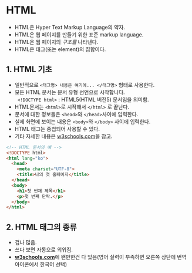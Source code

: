 # HTML
- HTML은 Hyper Text Markup Language의 약자.
- HTML은 웹 페이지를 만들기 위한 표준 markup language.
- HTML은 웹 페이지의 *구조를* 나타낸다.
- HTML은 태그(또는 element)의 집합이다.


## 1. HTML 기초

- 일반적으로 ```<태그명> 내용은 여기에... </태그명>``` 형태로 사용한다.
- 모든 HTML 문서는 문서 유형 선언으로 시작합니다.   
``` <!DOCTYPE html>``` : HTML5(HTML 버전5) 문서임을 의미함. 
- HTML문서는 ```<html>```로 시작해서 ```</html>``` 로 끝난다.
- 문서에 대한 정보들은 ```<head>```와 ```</head>```사이에 입력한다.
- 실제 화면에 보이는 내용은 ```<body>```와 ```</body>``` 사이에 입력한다.
- HTML 태그는 중첩되어 사용할 수 있다. 
- 기타 자세한 내용은 [w3schools.com](https://www.w3schools.com/html)을 참고.
```html
<!-- HTML 문서의 예 -->
<!DOCTYPE html>  
<html lang="ko">
  <head>
    <meta charset="UTF-8">
    <title>나의 첫 홈페이지</title>
  </head>
  <body>
    <h1>첫 번재 제목</h1>
    <p>첫 번째 단락.</p>
  </body>
</html>
```
## 2. HTML 태그의 종류   
- 겁나 많음.
- 쓰다 보면 자동으로 외워짐.
- [**w3schools.com**](https://www.w3schools.com/tags/default.asp)에 왠만한건 다 있음(영어 실력이 부족하면 오른쪽 상단에 번역 아이콘에서 한국어 선택)
